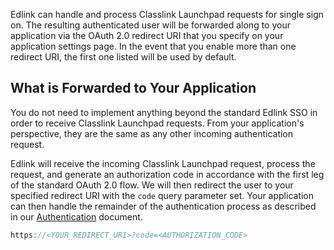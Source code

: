 Edlink can handle and process Classlink Launchpad requests for single sign on.
The resulting authenticated user will be forwarded along to your application via the OAuth 2.0 redirect URI that you specify on your application settings page.
In the event that you enable more than one redirect URI, the first one listed will be used by default.

## What is Forwarded to Your Application

You do not need to implement anything beyond the standard Edlink SSO in order to receive Classlink Launchpad requests. From your application's perspective, they are
the same as any other incoming authentication request.

Edlink will receive the incoming Classlink Launchpad request, process the
request, and generate an authorization code in accordance with the first leg of the standard OAuth 2.0 flow. We will then redirect the user to your specified
redirect URI with the `code` query parameter set. Your application can then handle the remainder of the authentication process as described in our [Authentication](/docs/guides/v1.0/authentication) document.


``` javascript
https://<YOUR_REDIRECT_URI>?code=<AUTHORIZATION_CODE>
```
